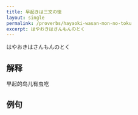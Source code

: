 ```yaml
---
title: 早起きは三文の徳
layout: single
permalink: /proverbs/hayaoki-wasan-mon-no-toku
excerpt: はやおきはさんもんのとく
---
```


はやおきはさんもんのとく

## 解释

早起的鸟儿有虫吃

## 例句


